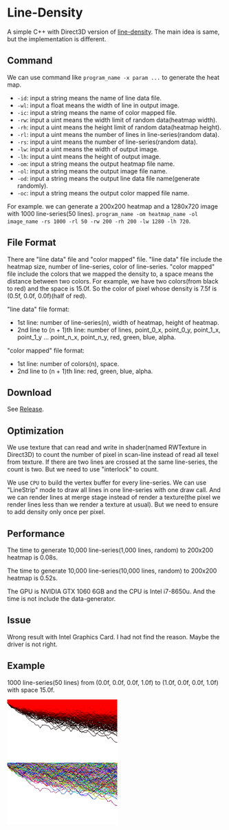 # Line-Density

A simple C++ with Direct3D version of [line-density](https://github.com/domoritz/line-density). The main idea is same, but the implementation is different.

## Command

We can use command like `program_name -x param ...` to generate the heat map. 

- `-id`: input a string means the name of line data file.
- `-wl`: input a float means the width of line in output image.
- `-ic`: input a string means the name of color mapped file.
- `-rw`: input a uint means the width limit of random data(heatmap width).
- `-rh`: input a uint means the height limit of random data(heatmap height).
- `-rl`: input a uint means the number of lines in line-series(random data).
- `-rs`: input a uint means the number of line-series(random data).
- `-lw`: input a uint means the width of output image.
- `-lh`: input a uint means the height of output image.
- `-om`: input a string means the output heatmap file name.
- `-ol`: input a string means the output image file name.
- `-od`: input a string means the output line data file name(generate randomly).
- `-oc`: input a string means the output color mapped file name.

For example. we can generate a 200x200 heatmap and a 1280x720 image with 1000 line-series(50 lines). `program_name -om heatmap_name -ol image_name -rs 1000 -rl 50 -rw 200 -rh 200 -lw 1280 -lh 720`.

## File Format

There are "line data" file and "color mapped" file. "line data" file include the heatmap size, number of line-series, color of line-series. "color mapped" file include the colors that we mapped the density to, a space means the distance between two colors. For example, we have two colors(from black to red) and the space is 15.0f. So the color of pixel whose density is 7.5f is (0.5f, 0.0f, 0.0f)(half of red).

"line data" file format:

- 1st line: number of line-series(n), width of heatmap, height of heatmap.
- 2nd line to (n + 1)th line: number of lines, point_0_x, point_0_y, point_1_x, point_1_y ... point_n_x, point_n_y, red, green, blue, alpha.

"color mapped" file format:

- 1st line: number of colors(n), space.
- 2nd line to (n + 1)th line: red, green, blue, alpha.

## Download

See [Release](https://github.com/LinkClinton/LCG-Lab/releases/tag/line-density-1.0).

## Optimization

We use texture that can read and write in shader(named RWTexture in Direct3D) to count the number of pixel in scan-line instead of read all texel from texture. If there are two lines are crossed at the same line-series, the count is two. But we need to use "interlock" to count.

We use `CPU` to build the vertex buffer for every line-series. We can use "LineStrip" mode to draw all lines in one line-series with one draw call. And we can render lines at merge stage instead of render a texture(the pixel we render lines less than we render a texture at usual). But we need to ensure to add density only once per pixel.

## Performance

The time to generate 10,000 line-series(1,000 lines, random) to 200x200 heatmap is 0.08s.

The time to generate 10,000 line-series(10,000 lines, random) to 200x200 heatmap is 0.52s.

The GPU is NVIDIA GTX 1060 6GB and the CPU is Intel i7-8650u. And the time is not include the data-generator.

## Issue

Wrong result with Intel Graphics Card. I had not find the reason. Maybe the driver is not right.

## Example

1000 line-series(50 lines) from (0.0f, 0.0f, 0.0f, 1.0f) to (1.0f, 0.0f, 0.0f, 1.0f) with space 15.0f.

![Heatmap](./image.png)
![image](./sharp.png)